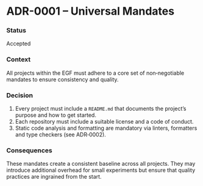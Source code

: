 # ADR-0001 – Universal Mandates

### Status

Accepted

### Context

All projects within the EGF must adhere to a core set of non‑negotiable mandates to ensure consistency and quality.

### Decision

1. Every project must include a `README.md` that documents the project’s purpose and how to get started.
2. Each repository must include a suitable license and a code of conduct.
3. Static code analysis and formatting are mandatory via linters, formatters and type checkers (see ADR‑0002).

### Consequences

These mandates create a consistent baseline across all projects.  They may introduce additional overhead for small experiments but ensure that quality practices are ingrained from the start.